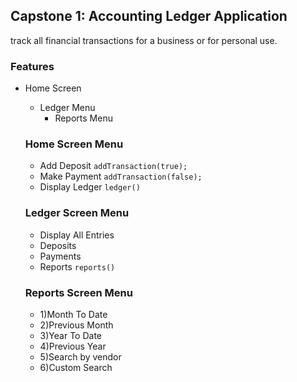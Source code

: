 ## Capstone 1: Accounting Ledger Application

track all financial
transactions for a business or for personal use.

### Features
- Home Screen
  - Ledger Menu
    - Reports Menu

  ### Home Screen Menu
  - Add Deposit `addTransaction(true);`
  - Make Payment `addTransaction(false);`
  - Display Ledger `ledger()`

  ### Ledger Screen Menu
  - Display All Entries
  - Deposits
  - Payments
  - Reports `reports()`
  
  ### Reports Screen Menu
  
  - 1)Month To Date
  - 2)Previous Month
  - 3)Year To Date
  - 4)Previous Year
  - 5)Search by vendor
  - 6)Custom Search